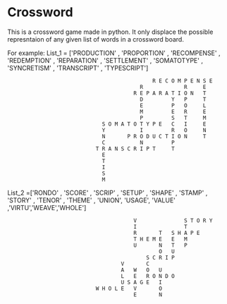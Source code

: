 # Crossword
This is a crossword game made in python. It only displace the possible represntaion of any given list of words in a crossword board.



For example:
List_1 = ['PRODUCTION' , 'PROPORTION' , 'RECOMPENSE' , 'REDEMPTION' , 'REPARATION' , 'SETTLEMENT' , 
	'SOMATOTYPE' , 'SYNCRETISM' , 'TRANSCRIPT' , 'TYPESCRIPT']

                                                  R E C O M P E N S E
                                              R             R     E
                                            R E P A R A T I O N   T
                                              D         Y   P     T
                                              E         P   O     L
                                              M         E   R     E
                                              P         S   T     M
                                  S O M A T O T Y P E   C   I     E
                                  Y           I         R   O     N
                                  N       P R O D U C T I O N     T
                                  C           N         P
                                T R A N S C R I P T     T
                                  E
                                  T
                                  I
                                  S
                                  M

List_2 =['RONDO' , 'SCORE' , 'SCRIP' , 'SETUP' , 'SHAPE' , 'STAMP' , 'STORY' , 'TENOR' , 'THEME' , 'UNION', 
	'USAGE', 'VALUE' ,'VIRTU','WEAVE','WHOLE']


                                            V               S T O R Y
                                            I               T
                                            R       T   S H A P E
                                            T H E M E   E   M
                                            U       N   T   P
                                                    O   U
                                                S C R I P
                                        V       C
                                        A   W   O   U
                                        L   E   R O N D O
                                        U S A G E   I
                                W H O L E   V       O
                                            E       N
